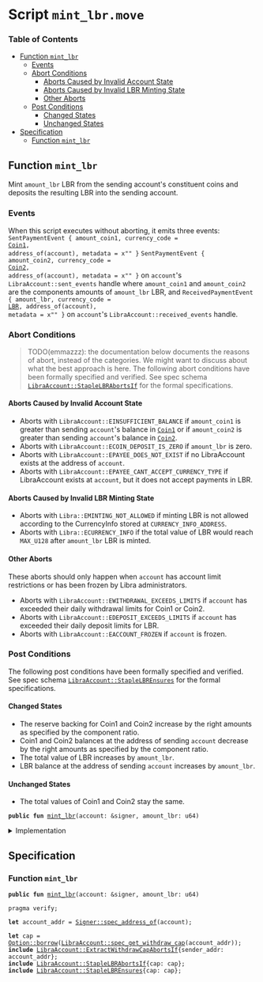 
<a name="SCRIPT"></a>

# Script `mint_lbr.move`

### Table of Contents

-  [Function `mint_lbr`](#SCRIPT_mint_lbr)
    -  [Events](#SCRIPT_@Events)
    -  [Abort Conditions](#SCRIPT_@Abort_Conditions)
        -  [Aborts Caused by Invalid Account State](#SCRIPT_@Aborts_Caused_by_Invalid_Account_State)
        -  [Aborts Caused by Invalid LBR Minting State](#SCRIPT_@Aborts_Caused_by_Invalid_LBR_Minting_State)
        -  [Other Aborts](#SCRIPT_@Other_Aborts)
    -  [Post Conditions](#SCRIPT_@Post_Conditions)
        -  [Changed States](#SCRIPT_@Changed_States)
        -  [Unchanged States](#SCRIPT_@Unchanged_States)
-  [Specification](#SCRIPT_Specification)
    -  [Function `mint_lbr`](#SCRIPT_Specification_mint_lbr)



<a name="SCRIPT_mint_lbr"></a>

## Function `mint_lbr`

Mint
<code>amount_lbr</code> LBR from the sending account's constituent coins and deposits the
resulting LBR into the sending account.


<a name="SCRIPT_@Events"></a>

### Events

When this script executes without aborting, it emits three events:
<code>SentPaymentEvent { amount_coin1, currency_code = <a href="../../modules/doc/Coin1.md#0x1_Coin1">Coin1</a>, address_of(account), metadata = x"" }</code>
<code>SentPaymentEvent { amount_coin2, currency_code = <a href="../../modules/doc/Coin2.md#0x1_Coin2">Coin2</a>, address_of(account), metadata = x"" }</code>
on
<code>account</code>'s
<code>LibraAccount::sent_events</code> handle where
<code>amount_coin1</code> and
<code>amount_coin2</code>
are the components amounts of
<code>amount_lbr</code> LBR, and
<code>ReceivedPaymentEvent { amount_lbr, currency_code = <a href="../../modules/doc/LBR.md#0x1_LBR">LBR</a>, address_of(account), metadata = x"" }</code>
on
<code>account</code>'s
<code>LibraAccount::received_events</code> handle.


<a name="SCRIPT_@Abort_Conditions"></a>

### Abort Conditions

> TODO(emmazzz): the documentation below documents the reasons of abort, instead of the categories.
> We might want to discuss about what the best approach is here.
The following abort conditions have been formally specified and verified. See spec schema
<code><a href="../../modules/doc/LibraAccount.md#0x1_LibraAccount_StapleLBRAbortsIf">LibraAccount::StapleLBRAbortsIf</a></code> for the formal specifications.


<a name="SCRIPT_@Aborts_Caused_by_Invalid_Account_State"></a>

#### Aborts Caused by Invalid Account State

* Aborts with
<code>LibraAccount::EINSUFFICIENT_BALANCE</code> if
<code>amount_coin1</code> is greater than sending
<code>account</code>'s balance in
<code><a href="../../modules/doc/Coin1.md#0x1_Coin1">Coin1</a></code> or if
<code>amount_coin2</code> is greater than sending
<code>account</code>'s balance in
<code><a href="../../modules/doc/Coin2.md#0x1_Coin2">Coin2</a></code>.
* Aborts with
<code>LibraAccount::ECOIN_DEPOSIT_IS_ZERO</code> if
<code>amount_lbr</code> is zero.
* Aborts with
<code>LibraAccount::EPAYEE_DOES_NOT_EXIST</code> if no LibraAccount exists at the address of
<code>account</code>.
* Aborts with
<code>LibraAccount::EPAYEE_CANT_ACCEPT_CURRENCY_TYPE</code> if LibraAccount exists at
<code>account</code>,
but it does not accept payments in LBR.


<a name="SCRIPT_@Aborts_Caused_by_Invalid_LBR_Minting_State"></a>

#### Aborts Caused by Invalid LBR Minting State

* Aborts with
<code>Libra::EMINTING_NOT_ALLOWED</code> if minting LBR is not allowed according to the CurrencyInfo<LBR>
stored at
<code>CURRENCY_INFO_ADDRESS</code>.
* Aborts with
<code>Libra::ECURRENCY_INFO</code> if the total value of LBR would reach
<code>MAX_U128</code> after
<code>amount_lbr</code>
LBR is minted.


<a name="SCRIPT_@Other_Aborts"></a>

#### Other Aborts

These aborts should only happen when
<code>account</code> has account limit restrictions or
has been frozen by Libra administrators.
* Aborts with
<code>LibraAccount::EWITHDRAWAL_EXCEEDS_LIMITS</code> if
<code>account</code> has exceeded their daily
withdrawal limits for Coin1 or Coin2.
* Aborts with
<code>LibraAccount::EDEPOSIT_EXCEEDS_LIMITS</code> if
<code>account</code> has exceeded their daily
deposit limits for LBR.
* Aborts with
<code>LibraAccount::EACCOUNT_FROZEN</code> if
<code>account</code> is frozen.


<a name="SCRIPT_@Post_Conditions"></a>

### Post Conditions

The following post conditions have been formally specified and verified. See spec schema
<code><a href="../../modules/doc/LibraAccount.md#0x1_LibraAccount_StapleLBREnsures">LibraAccount::StapleLBREnsures</a></code> for the formal specifications.


<a name="SCRIPT_@Changed_States"></a>

#### Changed States

* The reserve backing for Coin1 and Coin2 increase by the right amounts as specified by the component ratio.
* Coin1 and Coin2 balances at the address of sending
<code>account</code> decrease by the right amounts as specified by
the component ratio.
* The total value of LBR increases by
<code>amount_lbr</code>.
* LBR balance at the address of sending
<code>account</code> increases by
<code>amount_lbr</code>.


<a name="SCRIPT_@Unchanged_States"></a>

#### Unchanged States

* The total values of Coin1 and Coin2 stay the same.


<pre><code><b>public</b> <b>fun</b> <a href="#SCRIPT_mint_lbr">mint_lbr</a>(account: &signer, amount_lbr: u64)
</code></pre>



<details>
<summary>Implementation</summary>


<pre><code><b>fun</b> <a href="#SCRIPT_mint_lbr">mint_lbr</a>(account: &signer, amount_lbr: u64) {
    <b>let</b> withdraw_cap = <a href="../../modules/doc/LibraAccount.md#0x1_LibraAccount_extract_withdraw_capability">LibraAccount::extract_withdraw_capability</a>(account);
    <a href="../../modules/doc/LibraAccount.md#0x1_LibraAccount_staple_lbr">LibraAccount::staple_lbr</a>(&withdraw_cap, amount_lbr);
    <a href="../../modules/doc/LibraAccount.md#0x1_LibraAccount_restore_withdraw_capability">LibraAccount::restore_withdraw_capability</a>(withdraw_cap)
}
</code></pre>



</details>

<a name="SCRIPT_Specification"></a>

## Specification


<a name="SCRIPT_Specification_mint_lbr"></a>

### Function `mint_lbr`


<pre><code><b>public</b> <b>fun</b> <a href="#SCRIPT_mint_lbr">mint_lbr</a>(account: &signer, amount_lbr: u64)
</code></pre>




<pre><code>pragma verify;
<a name="SCRIPT_account_addr$1"></a>
<b>let</b> account_addr = <a href="../../modules/doc/Signer.md#0x1_Signer_spec_address_of">Signer::spec_address_of</a>(account);
<a name="SCRIPT_cap$2"></a>
<b>let</b> cap = <a href="../../modules/doc/Option.md#0x1_Option_borrow">Option::borrow</a>(<a href="../../modules/doc/LibraAccount.md#0x1_LibraAccount_spec_get_withdraw_cap">LibraAccount::spec_get_withdraw_cap</a>(account_addr));
<b>include</b> <a href="../../modules/doc/LibraAccount.md#0x1_LibraAccount_ExtractWithdrawCapAbortsIf">LibraAccount::ExtractWithdrawCapAbortsIf</a>{sender_addr: account_addr};
<b>include</b> <a href="../../modules/doc/LibraAccount.md#0x1_LibraAccount_StapleLBRAbortsIf">LibraAccount::StapleLBRAbortsIf</a>{cap: cap};
<b>include</b> <a href="../../modules/doc/LibraAccount.md#0x1_LibraAccount_StapleLBREnsures">LibraAccount::StapleLBREnsures</a>{cap: cap};
</code></pre>
